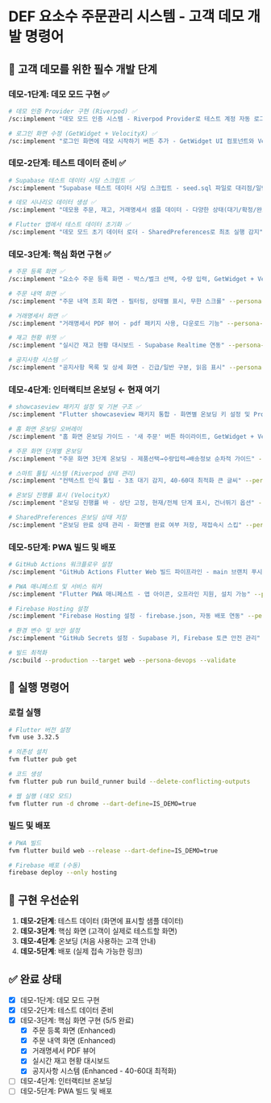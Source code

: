 # DEF 요소수 주문관리 시스템 - 고객 데모 개발 명령어

## 🎯 고객 데모를 위한 필수 개발 단계

### 데모-1단계: 데모 모드 구현 ✅
```bash
# 데모 인증 Provider 구현 (Riverpod) ✅
/sc:implement "데모 모드 인증 시스템 - Riverpod Provider로 테스트 계정 자동 로그인" --persona-backend --c7 --seq

# 로그인 화면 수정 (GetWidget + VelocityX) ✅
/sc:implement "로그인 화면에 데모 시작하기 버튼 추가 - GetWidget UI 컴포넌트와 VelocityX 활용" --persona-frontend --c7 --validate
```

### 데모-2단계: 테스트 데이터 준비 ✅
```bash
# Supabase 테스트 데이터 시딩 스크립트 ✅
/sc:implement "Supabase 테스트 데이터 시딩 스크립트 - seed.sql 파일로 대리점/일반 거래처 데이터 생성" --persona-backend --c7 --seq

# 데모 시나리오 데이터 생성 ✅
/sc:implement "데모용 주문, 재고, 거래명세서 샘플 데이터 - 다양한 상태(대기/확정/완료)의 주문 데이터" --persona-backend --validate

# Flutter 앱에서 테스트 데이터 초기화 ✅
/sc:implement "데모 모드 초기 데이터 로더 - SharedPreferences로 최초 실행 감지" --persona-backend --c7
```

### 데모-3단계: 핵심 화면 구현 ✅
```bash
# 주문 등록 화면 ✅
/sc:implement "요소수 주문 등록 화면 - 박스/벌크 선택, 수량 입력, GetWidget + VelocityX" --persona-frontend --c7 --validate

# 주문 내역 화면 ✅
/sc:implement "주문 내역 조회 화면 - 필터링, 상태별 표시, 무한 스크롤" --persona-frontend --c7 --seq

# 거래명세서 화면 ✅
/sc:implement "거래명세서 PDF 뷰어 - pdf 패키지 사용, 다운로드 기능" --persona-frontend --c7 --validate

# 재고 현황 위젯 ✅
/sc:implement "실시간 재고 현황 대시보드 - Supabase Realtime 연동" --persona-backend --c7 --seq

# 공지사항 시스템 ✅
/sc:implement "공지사항 목록 및 상세 화면 - 긴급/일반 구분, 읽음 표시" --persona-frontend --c7
```

### 데모-4단계: 인터랙티브 온보딩 ← 현재 여기
```bash
# showcaseview 패키지 설정 및 기본 구조 ✅
/sc:implement "Flutter showcaseview 패키지 통합 - 화면별 온보딩 키 설정 및 Provider 구조" --persona-frontend --c7 --validate

# 홈 화면 온보딩 오버레이
/sc:implement "홈 화면 온보딩 가이드 - '새 주문' 버튼 하이라이트, GetWidget + VelocityX 스타일링" --persona-frontend --c7 --magic

# 주문 화면 단계별 온보딩
/sc:implement "주문 화면 3단계 온보딩 - 제품선택→수량입력→배송정보 순차적 가이드" --persona-frontend --seq --validate

# 스마트 툴팁 시스템 (Riverpod 상태 관리)
/sc:implement "컨텍스트 인식 툴팁 - 3초 대기 감지, 40-60대 최적화 큰 글씨" --persona-frontend --c7 --seq --think

# 온보딩 진행률 표시 (VelocityX)
/sc:implement "온보딩 진행률 바 - 상단 고정, 현재/전체 단계 표시, 건너뛰기 옵션" --persona-frontend --persona-mentor --c7

# SharedPreferences 온보딩 상태 저장
/sc:implement "온보딩 완료 상태 관리 - 화면별 완료 여부 저장, 재접속시 스킵" --persona-backend --c7
```

### 데모-5단계: PWA 빌드 및 배포
```bash
# GitHub Actions 워크플로우 설정
/sc:implement "GitHub Actions Flutter Web 빌드 파이프라인 - main 브랜치 푸시시 자동 빌드" --persona-devops --c7 --seq

# PWA 매니페스트 및 서비스 워커
/sc:implement "Flutter PWA 매니페스트 - 앱 아이콘, 오프라인 지원, 설치 가능" --persona-frontend --c7 --validate

# Firebase Hosting 설정
/sc:implement "Firebase Hosting 설정 - firebase.json, 자동 배포 연동" --persona-devops --validate

# 환경 변수 및 보안 설정
/sc:implement "GitHub Secrets 설정 - Supabase 키, Firebase 토큰 안전 관리" --persona-security --seq

# 빌드 최적화
/sc:build --production --target web --persona-devops --validate
```

## 🚀 실행 명령어

### 로컬 실행
```bash
# Flutter 버전 설정
fvm use 3.32.5

# 의존성 설치
fvm flutter pub get

# 코드 생성
fvm flutter pub run build_runner build --delete-conflicting-outputs

# 웹 실행 (데모 모드)
fvm flutter run -d chrome --dart-define=IS_DEMO=true
```

### 빌드 및 배포
```bash
# PWA 빌드
fvm flutter build web --release --dart-define=IS_DEMO=true

# Firebase 배포 (수동)
firebase deploy --only hosting
```

## 📌 구현 우선순위

1. **데모-2단계**: 테스트 데이터 (화면에 표시할 샘플 데이터)
2. **데모-3단계**: 핵심 화면 (고객이 실제로 테스트할 화면)
3. **데모-4단계**: 온보딩 (처음 사용하는 고객 안내)
4. **데모-5단계**: 배포 (실제 접속 가능한 링크)

## ✅ 완료 상태
- [x] 데모-1단계: 데모 모드 구현
- [x] 데모-2단계: 테스트 데이터 준비
- [x] 데모-3단계: 핵심 화면 구현 (5/5 완료)
  - [x] 주문 등록 화면 (Enhanced)
  - [x] 주문 내역 화면 (Enhanced) 
  - [x] 거래명세서 PDF 뷰어
  - [x] 실시간 재고 현황 대시보드
  - [x] 공지사항 시스템 (Enhanced - 40-60대 최적화)
- [ ] 데모-4단계: 인터랙티브 온보딩
- [ ] 데모-5단계: PWA 빌드 및 배포